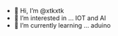 - 👋 Hi, I’m @xtkxtk
- 👀 I’m interested in ... IOT and AI
- 🌱 I’m currently learning ... aduino

<!---
xtkxtk/xtkxtk is a ✨ special ✨ repository because its `README.md` (this file) appears on your GitHub profile.
You can click the Preview link to take a look at your changes.
--->
